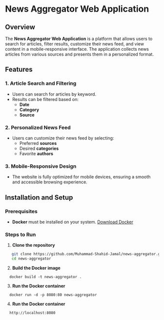 # News Aggregator Web Application

## Overview

The **News Aggregator Web Application** is a platform that allows users to search for articles, filter results, customize their news feed, and view content in a mobile-responsive interface. The application collects news articles from various sources and presents them in a personalized format.

## Features

### 1. Article Search and Filtering

- Users can search for articles by keyword.
- Results can be filtered based on:
  - **Date**
  - **Category**
  - **Source**

### 2. Personalized News Feed

- Users can customize their news feed by selecting:
  - Preferred **sources**
  - Desired **categories**
  - Favorite **authors**

### 3. Mobile-Responsive Design

- The website is fully optimized for mobile devices, ensuring a smooth and accessible browsing experience.

## Installation and Setup

### Prerequisites

- **Docker** must be installed on your system. [Download Docker](https://www.docker.com/get-started)

### Steps to Run

1. **Clone the repository**

```sh
   git clone https://github.com/Muhammad-Shahid-Jamal/news-aggregator.git
   cd news-aggregator
```

2. **Build the Docker image**
```
  docker build -t news-aggregator .
```

3. **Run the Docker container**

```
  docker run -d -p 8080:80 news-aggregator
```

4. **Run the Docker container**

```
  http://localhost:8080
```
